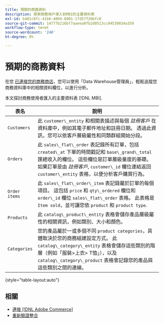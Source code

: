 ```yaml
---
title: 預期的商務資料
description: 探索商務用戶導入到MBI的主要資料表
exl-id: b481c8fc-41b6-4094-8901-17d57f26bfc0
source-git-commit: 14777b216bf7aaeea0fb2d0513cc94539034a359
workflow-type: tm+mt
source-wordcount: '248'
ht-degree: 0%

---
```


# 預期的商務資料

在您 [已連接您的商務商店](../../../data-analyst/importing-data/integrations/magento.md)，您可以使用「Data Warehouse管理員」，輕鬆追蹤您商務資料庫中的相關資料欄位，以進行分析。

本文探討商務使用者匯入的主要資料表 [!DNL MBI].

| **表名** | **說明** |
|-----|-----|
| `Customers` | 此 `customer\_entity` 和相關表描述與每個 *註冊客戶* 在資料庫中，例如其電子郵件地址和註冊日期。 透過此資訊，您可以依客戶層級屬性和同類群組開始分段。 |
| `Orders` | 此 `sales\_flat\_order` 表記錄所有訂單，包括 `created\_at` 下單的時間戳記和 `base\_grand\_total` 匯總收入的欄位。 這些欄位是訂單層級量度的基礎。 如果訂單是由 *註冊客戶*, `customer\_id` 欄位連結返回  `customer\_entity` 表格，以便分析客戶購買行為。 |
| `Order items` | 此 `sales\_flat\_order\_item` 表記錄屬於訂單的每個項目。 這包括 `price` 和 `qty\_ordered` 欄位和 `order\_id` 欄位 `sales\_flat\_order` 表格。 此表格是 `Item sold`，並可讓您依 `product` 和 `product type`. |
| `Products` | 此 `catalog\_product\_entity` 表格會儲存產品層級屬性的相關資訊，例如類別、大小和顏色。 |
| `Categories` | 您的產品屬於一或多個不同 `product categories`，具體取決於您的商務組建設定方式。 此 `catalog\_category\_entity` 表格會儲存這些類別的階層（例如「服裝>上衣> T恤」），以及 `catalog\_category\_product` 表格會記錄您的產品與這些類別之間的連線。 |

{style="table-layout:auto"}

## 相關

* [連接 [!DNL Adobe Commerce]](../integrations/magento.md)
* [重新驗證整合](https://experienceleague.adobe.com/docs/commerce-knowledge-base/kb/how-to/mbi-reauthenticating-integrations.html?lang=en)
